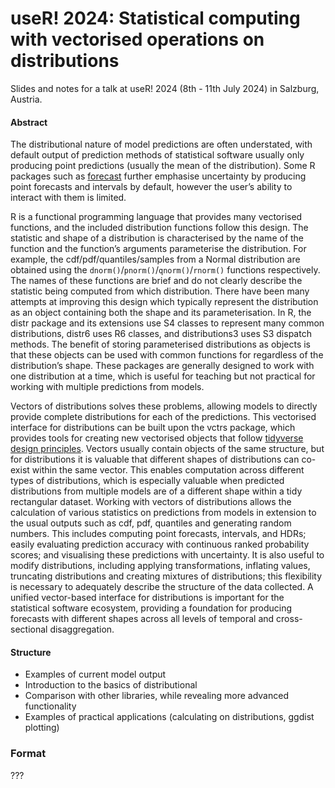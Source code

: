
<!-- README.md is generated from README.qmd. Please edit that file -->

# useR! 2024: Statistical computing with vectorised operations on distributions

<!-- badges: start -->
<!-- badges: end -->

Slides and notes for a talk at useR! 2024 (8th - 11th July 2024) in
Salzburg, Austria.

<!-- A recording of this presentation is available on YouTube here: <https://www.youtube.com/watch?v=FBM-nEbeHTw> -->
<!-- [![](preview.jpg)](https://www.youtube.com/watch?v=FBM-nEbeHTw) -->

#### Abstract

The distributional nature of model predictions are often understated,
with default output of prediction methods of statistical software
usually only producing point predictions (usually the mean of the
distribution). Some R packages such as
[forecast](https://cran.r-project.org/package=forecast) further
emphasise uncertainty by producing point forecasts and intervals by
default, however the user’s ability to interact with them is limited.

R is a functional programming language that provides many vectorised
functions, and the included distribution functions follow this design.
The statistic and shape of a distribution is characterised by the name
of the function and the function’s arguments parameterise the
distribution. For example, the cdf/pdf/quantiles/samples from a Normal
distribution are obtained using the
`dnorm()`/`pnorm()`/`qnorm()`/`rnorm()` functions respectively. The
names of these functions are brief and do not clearly describe the
statistic being computed from which distribution. There have been many
attempts at improving this design which typically represent the
distribution as an object containing both the shape and its
parameterisation. In R, the distr package and its extensions use S4
classes to represent many common distributions, distr6 uses R6 classes,
and distributions3 uses S3 dispatch methods. The benefit of storing
parameterised distributions as objects is that these objects can be used
with common functions for regardless of the distribution’s shape. These
packages are generally designed to work with one distribution at a time,
which is useful for teaching but not practical for working with multiple
predictions from models.

Vectors of distributions solves these problems, allowing models to
directly provide complete distributions for each of the predictions.
This vectorised interface for distributions can be built upon the vctrs
package, which provides tools for creating new vectorised objects that
follow [tidyverse design principles](https://design.tidyverse.org/).
Vectors usually contain objects of the same structure, but for
distributions it is valuable that different shapes of distributions can
co-exist within the same vector. This enables computation across
different types of distributions, which is especially valuable when
predicted distributions from multiple models are of a different shape
within a tidy rectangular dataset. Working with vectors of distributions
allows the calculation of various statistics on predictions from models
in extension to the usual outputs such as cdf, pdf, quantiles and
generating random numbers. This includes computing point forecasts,
intervals, and HDRs; easily evaluating prediction accuracy with
continuous ranked probability scores; and visualising these predictions
with uncertainty. It is also useful to modify distributions, including
applying transformations, inflating values, truncating distributions and
creating mixtures of distributions; this flexibility is necessary to
adequately describe the structure of the data collected. A unified
vector-based interface for distributions is important for the
statistical software ecosystem, providing a foundation for producing
forecasts with different shapes across all levels of temporal and
cross-sectional disaggregation.

#### Structure

- Examples of current model output
- Introduction to the basics of distributional
- Comparison with other libraries, while revealing more advanced
  functionality
- Examples of practical applications (calculating on distributions,
  ggdist plotting)

### Format

???
